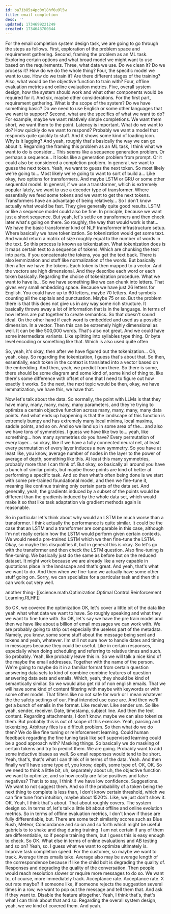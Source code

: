 ```yaml
---
id: ba7ib85s4pc0ml8hf6u9l5w
title: email completion
desc: ''
updated: 1734699221249
created: 1734643700844
---
```



For the email completion system design task, we are going to go through the steps as follows. First, exploration of the problem space and requirement gathering. Second, framing the problem as an ML task. Exploring certain options and what broad model we might want to use based on the requirements. Three, what data we use. Do we clean it? Do we process it? How do we do the whole thing? Four, the specific model we want to use. How do we train it? Are there different stages of the training? Also, what would be the objective function to train with? Four, offline evaluation metrics and online evaluation metrics. Five, overall system design, how the system should work and what other components would be required for it. And six, maybe other considerations. For the first part, requirement gathering. What is the scope of the system? Do we have something basic? Do we need to use English or some other languages that we want to support? Second, what are the specifics of what we want to do? For example, maybe we want relatively simple completions. We want them short, we want them to the point. Latency is important. What do we want to do? How quickly do we want to respond? Probably we want a model that responds quite quickly to stuff. And it shows some kind of loading icon. Why is it lagging? And yeah, roughly that's basically the way we can go about it. Regarding the framing this problem as an ML task, I think what we want to do is consider... This seems like a sequence generation problem. Or perhaps a sequence... It looks like a generation problem from prompt. Or it could also be considered a completion problem. In general, we want to guess the next token. Yeah, we want to guess the next token. So most likely we're going to... Most likely we're going to want to sort of build a... Like okay, two options for transformers. And maybe LSTM or GRU or some other sequential model. In general, if we use a transformer, which is extremely popular lately, we want to use a decoder type of transformer. Where essentially we feed some tokens and we want to get the next tokens. Transformers have an advantage of being relatively... So I don't know actually what would be fast. They give generally quite good results. LSTM or like a sequence model could also be fine. In principle, because we want just a short sequence. But yeah, let's settle on transformers and then check later what's going on there. So roughly, the way that would work is that... We have the basic transformer kind of NLP transformer infrastructure setup. Where basically we have tokenization. So tokenization would get some text. And would return a matrix of size roughly equal to the number of words in the text. So this process is known as tokenization. What tokenization does is it maps certain text to a sequence of tokens. Which are chunking the text into parts. If you concatenate the tokens, you get the text back. There is also lemmization and stuff like normalization of the words. But basically then after we have the tokens. Each token is then mapped to a vector. And the vectors are high dimensional. And they describe each word or each token basically. Regarding the choice of tokenization procedure. What we want to have is... So we have something like we can chunk into letters. That gives very small embedding space. Because we have just 26 letters for English. You could have up to 60 letters, maybe 70 letters. And symbols counting all the capitals and punctuation. Maybe 75 or so. But the problem there is that this does not give us in any way some rich structure. It basically throws away a lot of information that is in the language. In terms of how letters are put together to create semantics. So that doesn't sound ideal. On the other hand if each word is embedded and used as a possible dimension. In a vector. Then this can be extremely highly dimensional as well. It can be like 500,000 words. That's also not great. And we could have some intermediate variants. Like splitting into syllables type thing. Or byte level encoding or something like that. Which is also used quite often



So, yeah, it's okay, then after we have figured out the tokenization... Oh, yeah, okay. So regarding the tokenization, I guess that's about that. So then, essentially, each token in the context is translated into a vector based on the embedding. And then, yeah, we predict from there. So there is some, there should be some diagram and some kind of, some kind of thing to, like there's some difference with offset of one that I need to figure out how exactly it works. So the next, the next topic would be then, okay, we have lemmatization, we have this, we have that.




Now let's talk about the data. So normally, the point with LLMs is that they have many, many, many, many, many parameters, and they're trying to optimize a certain objective function across many, many, many, many data points. And what ends up happening is that the landscape of this function is extremely bumpy and has extremely many local minima, local maxima, saddle points, and so on. And so we land up in some area of the... and also we have tons of symmetries. I guess we have like two to... yeah, like something... how many symmetries do you have? Every permutation of every layer... so okay, like if we have a fully connected neural net, at least every permutation of every layer induces a new symmetry. So you have at least like, you know, average number of nodes in the layer to the power of average of depth, something like this. At least this many symmetries, probably more than I can think of. But okay, so basically all around you have a bunch of similar points, but maybe those points are kind of better at performing a specific task. And so then what's often being done is we start with some pre-trained foundational model, and then we fine-tune it, meaning like continue training only certain parts of the data set. And generally, yeah, the gradients induced by a subset of the points would be different than the gradients induced by the whole data set, which would make it so that like task adaptation via gradient methods again is reasonable.


So in particular let's think about why would an LSTM be much worse than a transformer. I think actually the performance is quite similar. It could be the case that an LSTM and a transformer are comparable in this case, although I'm not really certain how the LSTM would perform given certain contexts. We would need a pre-trained LSTM which we then fine-tune the LSTM. Okay, so maybe this disqualifies it, but in general this is okay. So let's go with the transformer and then check the LSTM question. Also fine-tuning is fine-tuning. We basically just do the same as before but on the reduced dataset. It might work because we are already like a very capable in quotations place in the landscape and that's great. And yeah, that's what we want to do. And then when we fine-tune we actually have some other stuff going on. Sorry, we can specialize for a particular task and then this can work out very well.

another thing- [[science.math.Optimization.Optimal Control.Reinforcement Learning.RLHF]] 


So OK, we covered the optimization OK, let's cover a little bit of the data like yeah what what data we want to have. So roughly speaking and what they we want to fine tune with. So OK, let's say we have the pre train model and then we have like about a billion of email messages we can work with. We are probably going to strip out especially the useless part of the metadata. Namely, you know, some some stuff about the message being sent and tokens and yeah, whatever. I'm still not sure how to handle dates and timing in messages because they could be useful. Like in certain responses, especially when doing scheduling and referring to relative times and such. So probably. Yeah, like probably leave this in. So we will talk a nice kind of the maybe the email addresses. Together with the name of the person. We're going to maybe do it in a familiar format from certain question answering data sets to kind of combine combine features of question answering data sets and emails. Which, yeah, they should be kind of semantically similar. So we would also get rid of non english emails. That we will have some kind of content filtering with maybe with keywords or with some other model. That filters like no not safe for work or I mean whatever the the safety settings of our. Final intended use case are. And then we'll get a bunch of emails in the format. Like receiver. Like sender um. So like yeah, sender, receiver. Date, timestamp, subject line. And then the text content. Regarding attachments, I don't know, maybe we can also tokenize them. But probably this is out of scope of this exercise. Yeah, parsing and tokenizing. Arbitrary files is a difficult problem. So then what do we do then? We do like fine tuning or reinforcement learning. Could human feedback regarding the fine tuning task like self supervised learning could be a good approach with? Masking things. So basically we do masking of certain tokens and try to predict them. We are going. Probably want to add some inductive biases as well. So email responses would tend to be short. Yeah, that's, that's what I can think of in terms of the data. Yeah. And then finally we'll have some type of, you know, depth, some type of. OK, OK. So we need to think a little bit, uh, separately about uh, the objective function we want to optimize, and so how costly are false positives and false negatives? That is to say, I think if we have low confidence. Suggestions. We want to not suggest them. And so if the probability of a token being the next thing to complete is less than, I don't know certain threshold, which we can fine tune from intuition, maybe about 1520%. Like, we just don't show it. OK. Yeah, I think that's about. That about roughly covers. The system design so. In terms of, let's talk a little bit about offline and online evolution metrics. So in terms of offline evaluation metrics, I don't know if those are fully differentiable, but. There are some tech similarity scores such as Blue Rush, Meteor, Concordance and so on and so forth which might be useful gabriels to to shake and drag during training. I am not certain if any of them are differentiable, so if people training them, but I guess this is easy enough to check. So OK. What else in terms of online evaluations and AB testing and so on? Yeah, so. I guess what we want to optimize ultimately is. Improve task completion speed. For the customer, so maybe we want to track. Average times emails take. Average also may be average length of the correspondence because if like the child bolt is degrading the quality of. Responses and degrading the quality of the conversation. Then people would reach resolution slower or require more messages to do so. We want to, of course, more immediately track. Acceptance rate. Acceptance rate. X out rate maybe? If someone like, if someone rejects the suggestion several times in a row, we want to pop out the message and tell them that. And ask if they want to. Disable the feature altogether. Yeah, I think that's, that's what I can think about that and so. Regarding the overall system design, yeah, we we kind of covered them. And yeah. 


